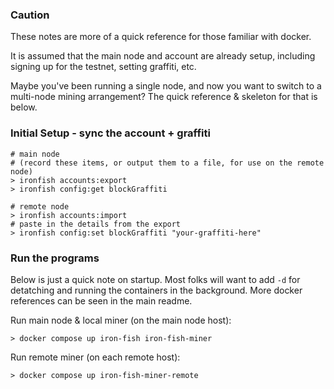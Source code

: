 

### Caution

These notes are more of a quick reference for those familiar with docker.

It is assumed that the main node and account are already setup, including 
signing up for the testnet, setting graffiti, etc.  

Maybe you've been running a single node, and now you want to switch to a
multi-node mining arrangement? The quick reference & skeleton for that is below.


### Initial Setup - sync the account + graffiti

```
# main node
# (record these items, or output them to a file, for use on the remote node)
> ironfish accounts:export 
> ironfish config:get blockGraffiti

# remote node
> ironfish accounts:import
# paste in the details from the export
> ironfish config:set blockGraffiti "your-graffiti-here"
```


### Run the programs

Below is just a quick note on startup.  Most folks will want to add `-d` for
detatching and running the containers in the background.  More docker references
can be seen in the main readme.


Run main node & local miner (on the main node host):
```
> docker compose up iron-fish iron-fish-miner
```


Run remote miner (on each remote host):
```
> docker compose up iron-fish-miner-remote
```


